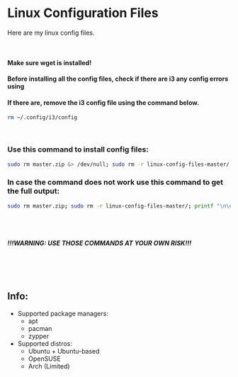 
# Linux Configuration Files

Here are my linux config files.

<br>

#### Make sure wget is installed!
#### Before installing all the config files, check if there are i3 any config errors using

#### If there are, remove the i3 config file using the command below.
```bash
rm ~/.config/i3/config
```
<br>

### Use this command to install config files:
```bash
sudo rm master.zip &> /dev/null; sudo rm -r linux-config-files-master/ &> /dev/null; printf "\n\e[93mStarting config file installation...\e[0m\n\n"; wget https://github.com/JacksStuff0905/linux-config-files/archive/master.zip &> /dev/null && unzip master.zip &> /dev/null && bash linux-config-files-master/load-config-files.sh; sudo rm master.zip
```

### In case the command does not work use this command to get the full output:

```bash
sudo rm master.zip; sudo rm -r linux-config-files-master/; printf "\n\e[93mStarting config file installation...\e[0m\n\n"; wget https://github.com/JacksStuff0905/linux-config-files/archive/master.zip && unzip master.zip && bash linux-config-files-master/load-config-files.sh; sudo rm master.zip
```
<br><br>

#### *!!!WARNING: USE THOSE COMMANDS AT YOUR OWN RISK!!!*


<br><br><br>
## Info:
- Supported package managers:
    - apt
    - pacman
    - zypper
- Supported distros:
    - Ubuntu + Ubuntu-based
    - OpenSUSE
    - Arch (Limited)

